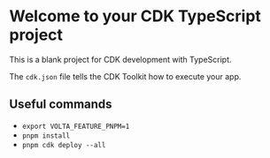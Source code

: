 # Welcome to your CDK TypeScript project

This is a blank project for CDK development with TypeScript.

The `cdk.json` file tells the CDK Toolkit how to execute your app.

## Useful commands

* `export VOLTA_FEATURE_PNPM=1`
* `pnpm install`
* `pnpm cdk deploy --all`

